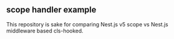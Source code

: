 
## scope handler example

This repository is sake for comparing Nest.js v5 scope vs Nest.js middleware based cls-hooked.
